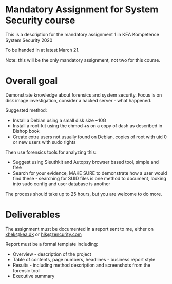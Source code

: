 # Mandatory Assignment for System Security course

This is a description for the mandatory assignment 1 in
KEA Kompetence System Security 2020

To be handed in at latest March 21.

Note: this will be the only mandatory assignment, not two for this course.

# Overall goal

Demonstrate knowledge about forensics and system security. Focus is on disk image investigation, consider a hacked server - what happened.

Suggested method:
* Install a Debian using a small disk size ~10G
* Install a root-kit using the chmod +s on a copy of dash as described in Bishop book
* Create extra users not usually found on Debian, copies of root with uid 0 or new users with sudo rights

Then use forensics tools for analyzing this:
* Suggest using Sleuthkit and Autopsy browser based tool, simple and free
* Search for your evidence, MAKE SURE to demonstrate how a user would find these - searching for SUID files is one method to document, looking into sudo config and user database is another

The process should take up to 25 hours, but you are welcome to do more.


# Deliverables

The assignment must be documented in a report sent to me, either on xhek@kea.dk or hlk@zencurity.com

Report must be a formal template including:
* Overview - description of the project
* Table of contents, page numbers, headlines - business report style
* Results - including method description and screenshots from the forensic tool
* Executive summary
